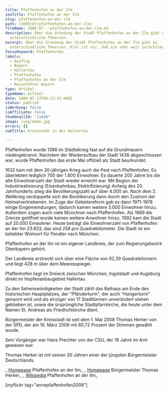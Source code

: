 ```yaml
---
title: Pfaffenhofen an der Ilm
seoTitle: Pfaffenhofen an der Ilm
slug: pfaffenhofen-an-der-ilm
path: /2009/07/pfaffenhofen-an-der-ilm/
fileName: 2009-07---pfaffenhofen-an-der-ilm.md
description: Über die Gründung der Stadt Pfaffenhofen an der Ilm gibt es
  unterschiedliche Theorien.
excerpt: Über die Gründung der Stadt Pfaffenhofen an der Ilm gibt es
  unterschiedliche Theorien. Klar ist nur, daß sie sehr weit zurückliegt.
focusKeyword: Pfaffenhofen
labels:
  - Ausflug
  - Bayern
  - Hallertau
  - Pfaffenhofen
  - Pfaffenhofen an der Ilm
  - Reiseführer Bayern
type: Artikel
typeName: Artikel
date: 2009-07-13T08:23:52.000Z
status: publish
isWerbung: false
isAffiliate: false
thumbnailId: "11426"
image: /img/demo.jpg
errors: {}
subTitle: Kreisstadt in der Hallertau
  
---
```


Pfaffenhofen wurde 1388 im Städtekrieg fast auf die Grundmauern niedergebrannt.
Nachdem der Wiederaufbau der Stadt 1438 abgeschlossen war, wurde Pfaffenhofen
das erste Mal offiziell als Stadt beurkundet.

1632 kam mit dem 30-jährigen Krieg auch die Pest nach Pfaffenhofen. Es
überlebten lediglich 700 der 1.800 Einwohner. Es dauerte 200 Jahre bis die alte
Einwohnerzahl der Stadt wieder erreicht war. Mit Beginn der Industriealisierung
(Eisenbahnbau, Elektrifizierung) Anfang des 20. Jahrhunderts stieg die
Bevölkerungszahl auf über 4.000 an. Nach dem 2. Weltkrieg verdoppelte sich die
Bevölkerung dann durch den Zustrom der Heimatvertriebenen. Im Zuge der
Gebietsreform gab es dann 1971-1978 einige Eingemeindungen, dadurch kamen
weitere 5.000 Einwohner hinzu. Außerdem zogen auch viele Münchner nach
Pfaffenhofen. Als 1989 die Grenze geöffnet wurde kamen weitere Anwohner hinzu.
1992 kam die Stadt auf 20.000 Einwohner. Heute beträgt die Einwohnerzahl von
Pfaffenhofen an der Ilm 23.833, das sind 258 pro Quadratkilometer. Die Stadt ist
ein beliebter Wohnort für Pendler nach München.

Pfaffenhofen an der Ilm ist ein eigener Landkreis, der zum Regierungsbezirk
Oberbayern gehört.

Der Landkreis erstreckt sich über eine Fläche von 92,39 Quadratkilomern und
liegt 428 m über dem Meeresspiegel.

Pfaffenhofen liegt im Dreieck zwischen München, Ingolstadt und Augsburg direkt
im Hopfenanbaugebiet Hallertau.

Zu den Sehenswürdigkeiten der Stadt zählt das Rathaus am Ende des historischen
Hauptplatzes, der "Pfänderturm", der auch "Hungerturm" genannt wird und als
einziger von 17 Stadttürmen unverändert stehen geblieben ist, sowie die
ürsprüngliche Stadtpfarrkirche, die heute unter dem Namen St. Andreas als
Friedhofskirche dient.

Bürgermeister der Kreisstadt ist seit dem 1. Mai 2008 Thomas Herker von der SPD,
der am 16. März 2008 mit 60,72 Prozent der Stimmen gewählt wurde.

Sein Vorgänger war Hans Prechter von der CSU, der 18 Jahre im Amt gewesen war.

Thomas Herker ist mit seinen 30 Jahren einer der jüngsten Bürgermeister
Deutschlands.

_ [Homepage](http://www.pfaffenhofen.de/) Pfaffenhofen an der Ilm_ _
[Homepage](http://www.spd-paf.de/index.php?mod=content&menu=3...) Bürgermeister
Thomas Herker_ _
[Wikipedia](http://de.wikipedia.org/wiki/Pfaffenhofen_an_der_I...) Pfaffenhofen
an der Ilm_

[myflickr tag="annepfaffenhofen2009"]

&nbsp;

  